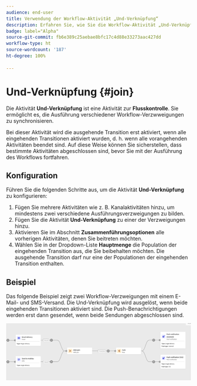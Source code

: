 ```yaml
---
audience: end-user
title: Verwendung der Workflow-Aktivität „Und-Verknüpfung“
description: Erfahren Sie, wie Sie die Workflow-Aktivität „Und-Verknüpfung“ verwenden.
badge: label="Alpha"
source-git-commit: fb6e389c25aebae8bfc17c4d88e33273aac427dd
workflow-type: ht
source-wordcount: '187'
ht-degree: 100%

---
```



# Und-Verknüpfung {#join}

Die Aktivität **Und-Verknüpfung** ist eine Aktivität zur **Flusskontrolle**. Sie ermöglicht es, die Ausführung verschiedener Workflow-Verzwweigungen zu synchronisieren.

Bei dieser Aktivität wird die ausgehende Transition erst aktiviert, wenn alle eingehenden Transitionen aktiviert wurden, d. h. wenn alle vorangehenden Aktivitäten beendet sind. Auf diese Weise können Sie sicherstellen, dass bestimmte Aktivitäten abgeschlossen sind, bevor Sie mit der Ausführung des Workflows fortfahren.

## Konfiguration

Führen Sie die folgenden Schritte aus, um die Aktivität **Und-Verknüpfung** zu konfigurieren:

1. Fügen Sie mehrere Aktivitäten wie z. B. Kanalaktivitäten hinzu, um mindestens zwei verschiedene Ausführungsverzweigungen zu bilden.
1. Fügen Sie die Aktivität **Und-Verknüpfung** zu einer der Verzweigungen hinzu.
1. Aktivieren Sie im Abschnitt **Zusammenführungsoptionen** alle vorherigen Aktivitäten, denen Sie beitreten möchten.
1. Wählen Sie in der Dropdown-Liste **Hauptmenge** die Population der eingehenden Transition aus, die Sie beibehalten möchten. Die ausgehende Transition darf nur eine der Populationen der eingehenden Transition enthalten.

## Beispiel

Das folgende Beispiel zeigt zwei Workflow-Verzweigungen mit einem E-Mail- und SMS-Versand. Die Und-Verknüpfung wird ausgelöst, wenn beide eingehenden Transitionen aktiviert sind. Die Push-Benachrichtigungen werden erst dann gesendet, wenn beide Sendungen abgeschlossen sind.

![](../assets/workflow-andjoin-example.png)